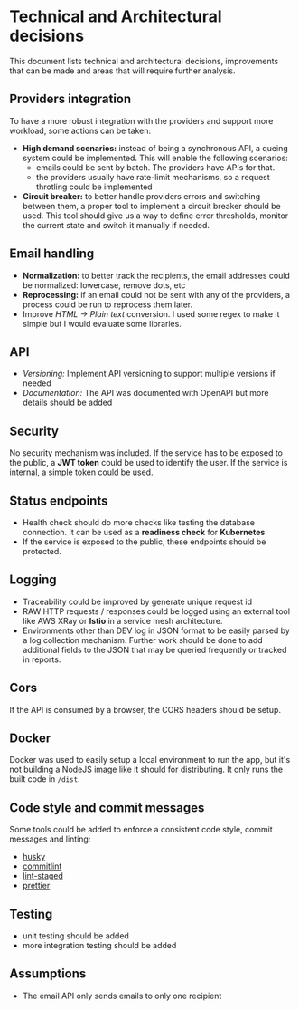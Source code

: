# Technical and Architectural decisions

This document lists technical and architectural decisions, improvements that can be made and areas that will require further analysis.

## Providers integration

To have a more robust integration with the providers and support more workload, some actions can be taken:

- **High demand scenarios:** instead of being a synchronous API, a queing system could be implemented. This will enable the following scenarios:
  - emails could be sent by batch. The providers have APIs for that.
  - the providers usually have rate-limit mechanisms, so a request throtling could be implemented
- **Circuit breaker:** to better handle providers errors and switching between them, a proper tool to implement a circuit breaker should be used. This tool should give us a way to define error thresholds, monitor the current state and switch it manually if needed.

## Email handling

- **Normalization:** to better track the recipients, the email addresses could be normalized: lowercase, remove dots, etc
- **Reprocessing:** if an email could not be sent with any of the providers, a process could be run to reprocess them later.
- Improve _HTML -> Plain text_ conversion. I used some regex to make it simple but I would evaluate some libraries.

## API

- _Versioning:_ Implement API versioning to support multiple versions if needed
- _Documentation:_ The API was documented with OpenAPI but more details should be added

## Security

No security mechanism was included. If the service has to be exposed to the public, a **JWT token** could be used to identify the user. If the service is internal, a simple token could be used.

## Status endpoints

- Health check should do more checks like testing the database connection. It can be used as a **readiness check** for **Kubernetes**
- If the service is exposed to the public, these endpoints should be protected.

## Logging

- Traceability could be improved by generate unique request id
- RAW HTTP requests / responses could be logged using an external tool like AWS XRay or **Istio** in a service mesh architecture.
- Environments other than DEV log in JSON format to be easily parsed by a log collection mechanism. Further work should be done to add additional fields to the JSON that may be queried frequently or tracked in reports.

## Cors

If the API is consumed by a browser, the CORS headers should be setup.

## Docker

Docker was used to easily setup a local environment to run the app, but it's not building a NodeJS image like it should for distributing. It only runs the built code in `/dist`.

## Code style and commit messages

Some tools could be added to enforce a consistent code style, commit messages and linting:

- [husky](https://github.com/typicode/husky)
- [commitlint](https://github.com/conventional-changelog/commitlint)
- [lint-staged](https://github.com/okonet/lint-staged)
- [prettier](https://prettier.io/)

## Testing

- unit testing should be added
- more integration testing should be added

## Assumptions

- The email API only sends emails to only one recipient
